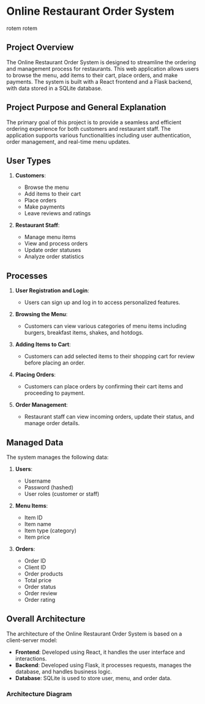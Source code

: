 # Online Restaurant Order System
rotem rotem
## Project Overview
The Online Restaurant Order System is designed to streamline the ordering and management process for restaurants. This web application allows users to browse the menu, add items to their cart, place orders, and make payments. The system is built with a React frontend and a Flask backend, with data stored in a SQLite database.

## Project Purpose and General Explanation
The primary goal of this project is to provide a seamless and efficient ordering experience for both customers and restaurant staff. The application supports various functionalities including user authentication, order management, and real-time menu updates.

## User Types
1. **Customers**: 
   - Browse the menu
   - Add items to their cart
   - Place orders
   - Make payments
   - Leave reviews and ratings

2. **Restaurant Staff**:
   - Manage menu items
   - View and process orders
   - Update order statuses
   - Analyze order statistics

## Processes
1. **User Registration and Login**:
   - Users can sign up and log in to access personalized features.
   
2. **Browsing the Menu**:
   - Customers can view various categories of menu items including burgers, breakfast items, shakes, and hotdogs.
   
3. **Adding Items to Cart**:
   - Customers can add selected items to their shopping cart for review before placing an order.
   
4. **Placing Orders**:
   - Customers can place orders by confirming their cart items and proceeding to payment.
   
5. **Order Management**:
   - Restaurant staff can view incoming orders, update their status, and manage order details.

## Managed Data
The system manages the following data:
1. **Users**:
   - Username
   - Password (hashed)
   - User roles (customer or staff)

2. **Menu Items**:
   - Item ID
   - Item name
   - Item type (category)
   - Item price

3. **Orders**:
   - Order ID
   - Client ID
   - Order products
   - Total price
   - Order status
   - Order review
   - Order rating

## Overall Architecture
The architecture of the Online Restaurant Order System is based on a client-server model:
- **Frontend**: Developed using React, it handles the user interface and interactions.
- **Backend**: Developed using Flask, it processes requests, manages the database, and handles business logic.
- **Database**: SQLite is used to store user, menu, and order data.

### Architecture Diagram
